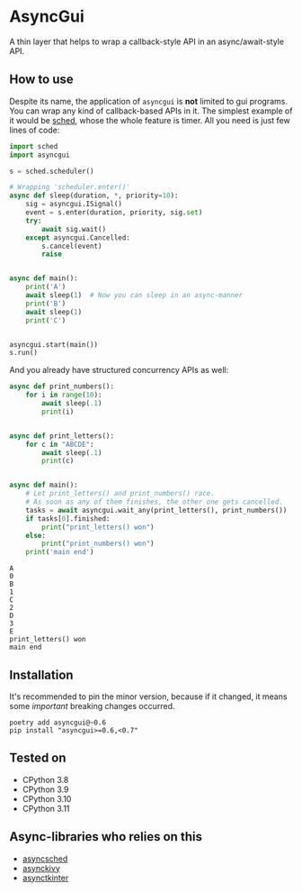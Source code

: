 # AsyncGui

A thin layer that helps to wrap a callback-style API in an async/await-style API.

## How to use

Despite its name, the application of `asyncgui` is **not** limited to gui programs.
You can wrap any kind of callback-based APIs in it.
The simplest example of it would be [sched](https://docs.python.org/3/library/sched.html),
whose the whole feature is timer.
All you need is just few lines of code:

```python
import sched
import asyncgui

s = sched.scheduler()

# Wrapping 'scheduler.enter()'
async def sleep(duration, *, priority=10):
    sig = asyncgui.ISignal()
    event = s.enter(duration, priority, sig.set)
    try:
        await sig.wait()
    except asyncgui.Cancelled:
        s.cancel(event)
        raise


async def main():
    print('A')
    await sleep(1)  # Now you can sleep in an async-manner
    print('B')
    await sleep(1)
    print('C')


asyncgui.start(main())
s.run()
```

And you already have structured concurrency APIs as well:

```python
async def print_numbers():
    for i in range(10):
        await sleep(.1)
        print(i)


async def print_letters():
    for c in "ABCDE":
        await sleep(.1)
        print(c)


async def main():
    # Let print_letters() and print_numbers() race.
    # As soon as any of them finishes, the other one gets cancelled.
    tasks = await asyncgui.wait_any(print_letters(), print_numbers())
    if tasks[0].finished:
        print("print_letters() won")
    else:
        print("print_numbers() won")
    print('main end')
```

```
A
0
B
1
C
2
D
3
E
print_letters() won
main end
```

## Installation

It's recommended to pin the minor version, because if it changed, it means some *important* breaking changes occurred.

```text
poetry add asyncgui@~0.6
pip install "asyncgui>=0.6,<0.7"
```

## Tested on

- CPython 3.8
- CPython 3.9
- CPython 3.10
- CPython 3.11

## Async-libraries who relies on this

- [asyncsched](https://github.com/asyncgui/asyncsched)
- [asynckivy](https://github.com/asyncgui/asynckivy)
- [asynctkinter](https://github.com/asyncgui/asynctkinter)
